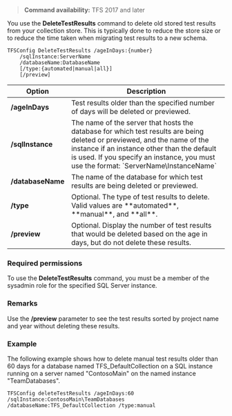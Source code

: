 >**Command availability:** TFS 2017 and later

You use the **DeleteTestResults** command to 
delete old stored test results from your collection store.
This is typically done to reduce the store size or to
reduce the time taken when migrating test results to a new schema.

    TFSConfig DeleteTestResults /ageInDays:{number} 
        /sqlInstance:ServerName
        /databaseName:DatabaseName
        [/type:{automated|manual|all}]
        [/preview]

<table>
  <thead>
    <tr>
      <th>Option</th>
      <th>Description</th>
    </tr>
  </thead>
  <tbody>
    <tr>
      <td><strong>/ageInDays</strong></td>
      <td>Test results older than the specified number of days will be deleted or previewed.</td>
    </tr>
    <tr>
      <td><strong>/sqlInstance</strong></td>
      <td>
        The name of the server that hosts the database for which test results are being deleted or previewed,
        and the name of the instance if an instance other than the default is used.
        If you specify an instance, you must use the format: `ServerName\InstanceName`
      </td>
    </tr>
    <tr>
      <td><strong>/databaseName</strong></td>
      <td>The name of the database for which test results are being deleted or previewed.</td>
    </tr>
    <tr>
      <td><strong>/type</strong></td>
      <td>Optional. The type of test results to delete. Valid values are **automated**, **manual**, and **all**.</td>
    </tr>
    <tr>
      <td><strong>/preview</strong></td>
      <td>Optional. Display the number of test results that would be deleted based on the age in days, but do not delete these results.</td>
  </tr>
  </tbody>
</table>

### Required permissions

To use the **DeleteTestResults** command, you must be a member of the sysadmin role for the specified SQL Server instance.

### Remarks

Use the **/preview** parameter to see the test results sorted by project name and year without deleting these results. 

### Example

The following example shows how to delete manual test results older 
than 60 days for a database named TFS\_DefaultCollection on a SQL 
instance running on a server named "ContosoMain" on the named instance "TeamDatabases".

    TFSConfig deleteTestResults /ageInDays:60 /sqlInstance:ContosoMain\TeamDatabases /databaseName:TFS_DefaultCollection /type:manual
